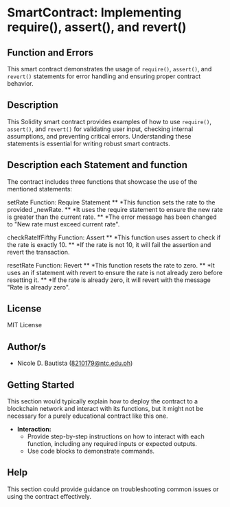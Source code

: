 # SmartContract: Implementing require(), assert(), and revert()

## Function and Errors 

This smart contract demonstrates the usage of `require()`, `assert()`, and `revert()` statements for error handling and ensuring proper contract behavior.

## Description

This Solidity smart contract provides examples of how to use `require()`, `assert()`, and `revert()` for validating user input, checking internal assumptions, and preventing critical errors. Understanding these statements is essential for writing robust smart contracts.

## Description each Statement and function

The contract includes three functions that showcase the use of the mentioned statements:

setRate Function: Require Statement
** *This function sets the rate to the provided _newRate.
** *It uses the require statement to ensure the new rate is greater than the current rate.
** *The error message has been changed to "New rate must exceed current rate".

checkRateIfFifthy Function: Assert
** *This function uses assert to check if the rate is exactly 10.
** *If the rate is not 10, it will fail the assertion and revert the transaction.

resetRate Function: Revert
** *This function resets the rate to zero.
** *It uses an if statement with revert to ensure the rate is not already zero before resetting it.
** *If the rate is already zero, it will revert with the message "Rate is already zero".
  
## License

MIT License

## Author/s

* Nicole D. Bautista (8210179@ntc.edu.ph)

## Getting Started 

This section would typically explain how to deploy the contract to a blockchain network and interact with its functions, but it might not be necessary for a purely educational contract like this one.  


* **Interaction:**
    * Provide step-by-step instructions on how to interact with each function, including any required inputs or expected outputs.
    * Use code blocks to demonstrate commands.

## Help 

This section could provide guidance on troubleshooting common issues or using the contract effectively. 

  
